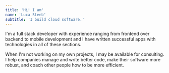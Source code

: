 ```yaml
---
title: 'Hi! I am'
name: 'Luca Steeb'
subtitle: 'I build cloud software.'
---
```


I'm a full stack developer with experience ranging from frontend over backend to mobile development and I have written successful apps with technologies in all of these sections.

When I'm not working on my own projects, I may be available for consulting. I help companies manage and write better code, make their software more robust, and coach other people how to be more efficient.
